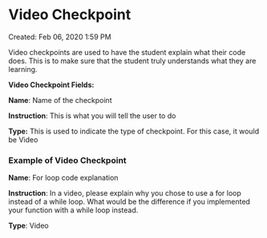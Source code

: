 # Video Checkpoint

Created: Feb 06, 2020 1:59 PM

Video checkpoints are used to have the student explain what their code does. This is to make sure that the student truly understands what they are learning.

**Video Checkpoint Fields:**

**Name**: Name of the checkpoint

**Instruction**: This is what you will tell the user to do

**Type:** This is used to indicate the type of checkpoint. For this case, it would be Video

### Example of Video Checkpoint

**Name**: For loop code explanation

**Instruction**: In a video, please explain why you chose to use a for loop instead of a while loop. What would be the difference if you implemented your function with a while loop instead.

**Type**: Video